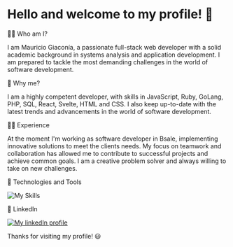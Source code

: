 # **Hello and welcome to my profile!** :wave:

👨‍💻 Who am I?

I am Mauricio Giaconía, a passionate full-stack web developer with a solid academic background in systems analysis and application development. I am prepared to tackle the most demanding challenges in the world of software development.

💪 Why me?

I am a highly competent developer, with skills in JavaScript, Ruby, GoLang, PHP, SQL, React, Svelte, HTML and CSS. I also keep up-to-date with the latest trends and advancements in the world of software development.

👨‍💼 Experience

At the moment I'm working as software developer in Bsale, implementing innovative solutions to meet the clients needs. My focus on teamwork and collaboration has allowed me to contribute to successful projects and achieve common goals. I am a creative problem solver and always willing to take on new challenges.


🧱 Technologies and Tools

![My Skills](https://skillicons.dev/icons?i=js,ruby,golang,react,svelte,redux,express,postgres,mysql,mongo,html,css)


📌 LinkedIn

[![My linkedIn profile](https://skillicons.dev/icons?i=linkedin)](https://www.linkedin.com/in/mauricio-giaconia/)

Thanks for visiting my profile! 😃
